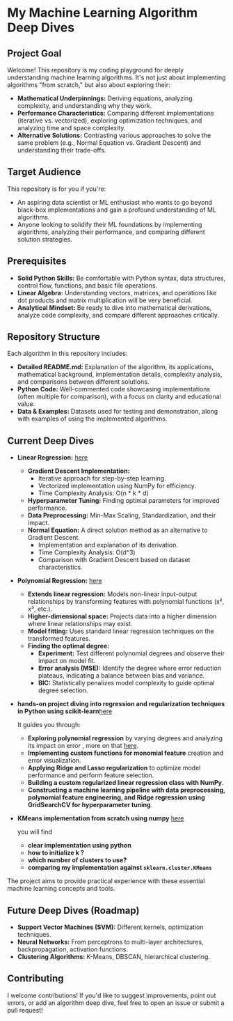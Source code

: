  # My Machine Learning Algorithm Deep Dives

## Project Goal

Welcome! This repository is my coding playground for deeply understanding machine learning algorithms. It's not just about implementing algorithms "from scratch," but also about exploring their:

* **Mathematical Underpinnings:**  Deriving equations, analyzing complexity, and understanding why they work.
* **Performance Characteristics:**  Comparing different implementations (iterative vs. vectorized), exploring optimization techniques, and analyzing time and space complexity.
* **Alternative Solutions:**  Contrasting various approaches to solve the same problem (e.g., Normal Equation vs. Gradient Descent) and understanding their trade-offs. 

## Target Audience

This repository is for you if you're:

* An aspiring data scientist or ML enthusiast who wants to go beyond black-box implementations and gain a profound understanding of ML algorithms.
* Anyone looking to solidify their ML foundations by implementing algorithms, analyzing their performance, and comparing different solution strategies.

## Prerequisites

* **Solid Python Skills:** Be comfortable with Python syntax, data structures, control flow, functions, and basic file operations.
* **Linear Algebra:**  Understanding vectors, matrices, and operations like dot products and matrix multiplication will be very beneficial.
* **Analytical Mindset:** Be ready to dive into mathematical derivations, analyze code complexity, and compare different approaches critically.

## Repository Structure

Each algorithm in this repository includes:

* **Detailed README.md:** Explanation of the algorithm, its applications, mathematical background, implementation details, complexity analysis, and comparisons between different solutions.
* **Python Code:**  Well-commented code showcasing implementations (often multiple for comparison), with a focus on clarity and educational value.
* **Data & Examples:**  Datasets used for testing and demonstration, along with examples of using the implemented algorithms.

## Current Deep Dives

* **Linear Regression:** [here](https://github.com/omarTBakr/Educational-ML-/tree/main/linear%20regression#readme)
    - **Gradient Descent Implementation:** 
       - Iterative approach for step-by-step learning.
       - Vectorized implementation using NumPy for efficiency.
       - Time Complexity Analysis: O(n * k * d) 
    - **Hyperparameter Tuning:**  Finding optimal parameters for improved performance.
    - **Data Preprocessing:**  Min-Max Scaling, Standardization, and their impact.
    - **Normal Equation:**  A direct solution method as an alternative to Gradient Descent.
       - Implementation and explanation of its derivation.
       - Time Complexity Analysis:  O(d^3)
       - Comparison with Gradient Descent based on dataset characteristics.
     
*  **Polynomial Regression:** [here](https://github.com/omarTBakr/ML-Deep-Dive/tree/main/Polynomial%20regression)
    -  **Extends linear regression:** Models non-linear input-output relationships by transforming features with polynomial functions (x², x³, etc.).
    -  **Higher-dimensional space:**  Projects data into a higher dimension where linear relationships may exist.
    -  **Model fitting:**  Uses standard linear regression techniques on the transformed features.
    -  **Finding the optimal degree:**
       * **Experiment:** Test different polynomial degrees and observe their impact on model fit.
       * **Error analysis (MSE):** Identify the degree where error reduction plateaus, indicating a balance between bias and variance.
       * **BIC:** Statistically penalizes model complexity to guide optimal degree selection.
     
*  **hands-on project diving into regression and regularization techniques in Python using scikit-learn**[here](https://github.com/omarTBakr/ML-Deep-Dive/tree/main/RegressorsAndRegularization)


   It guides you through:
   - **Exploring polynomial regression** by varying degrees and analyzing its impact on error , more on that [here](https://github.com/omarTBakr/ML-Deep-Dive/tree/main/Polynomial%20regression).
   - **Implementing custom functions for monomial feature** creation and error visualization.
   - **Applying Ridge and Lasso regularization** to optimize model performance and perform feature selection.
   - **Building a custom regularized linear regression class with NumPy**.
   - **Constructing a machine learning pipeline with data preprocessing, polynomial feature engineering, and Ridge regression using GridSearchCV for hyperparameter tuning**.


* **KMeans implementation from scratch using numpy** [here](https://github.com/omarTBakr/ML-Deep-Dive/tree/main/Kmeans)

  you will find
  - **clear implementation using python**
  - **how to initialize k ?**
  - **which number of clusters to use?**
  - **comparing my implementation against `sklearn.cluster.KMeans`**
 
    
The project aims to provide practical experience with these essential machine learning concepts and tools. 

## Future Deep Dives (Roadmap)

* **Support Vector Machines (SVM):**  Different kernels, optimization techniques.
* **Neural Networks:**  From perceptrons to multi-layer architectures, backpropagation, activation functions. 
* **Clustering Algorithms:**  K-Means, DBSCAN, hierarchical clustering.

## Contributing

I welcome contributions! If you'd like to suggest improvements, point out errors, or add an algorithm deep dive, feel free to open an issue or submit a pull request! 
